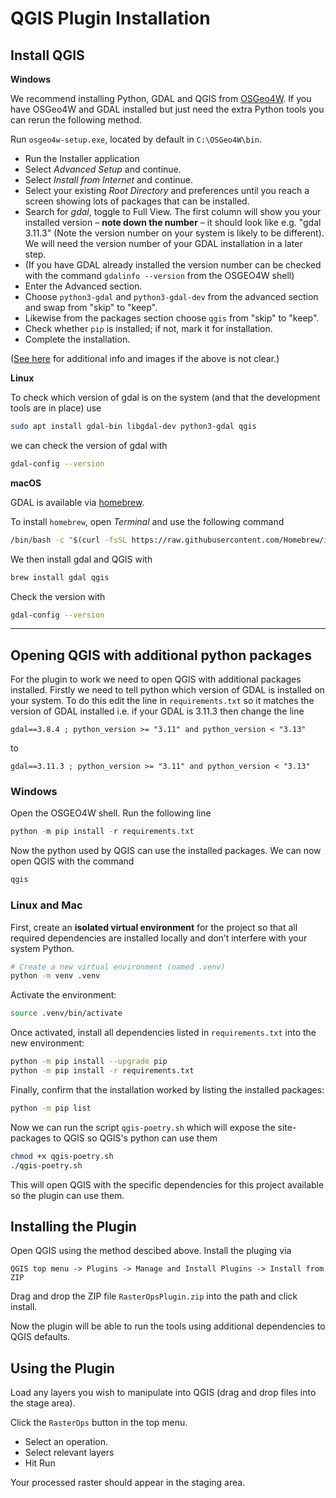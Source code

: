# QGIS Plugin Installation

## Install QGIS

__Windows__  

We recommend installing Python, GDAL and QGIS from
[OSGeo4W](https://trac.osgeo.org/osgeo4w/). If you have OSGeo4W
and GDAL installed but just need the extra Python tools you can rerun the following method.

Run `osgeo4w-setup.exe`, located by default in `C:\OSGeo4W\bin`.

- Run the Installer application
- Select _Advanced Setup_ and continue.
- Select _Install from Internet_ and continue.
- Select your existing _Root Directory_ and preferences until you
  reach a screen showing lots of packages that can be installed.
- Search for _gdal_, toggle to Full View. The first column will
  show you your installed version – __note down the number__ – it
  should look like e.g. "gdal 3.11.3" (Note the version number on
  your system is likely to be different). We will need the version
  number of your GDAL installation in a later step.
- (If you have GDAL already installed the version number can be checked with the command `gdalinfo --version` from the OSGEO4W shell)
- Enter the Advanced section.
- Choose `python3-gdal` and `python3-gdal-dev` from the advanced section and swap
  from "skip" to "keep".
- Likewise from the packages section choose `qgis` from "skip" to "keep".
- Check whether `pip` is installed; if not, mark it for installation.
- Complete the installation.  

([See here](https://gis.stackexchange.com/questions/307850/osgeo4w-checking-gdal-version-with-gdalinfo-version-returns-nothing) for additional info and
images if the above is not clear.)

__Linux__

To check which version of gdal is on the system (and that the
development tools are in place) use

```bash
sudo apt install gdal-bin libgdal-dev python3-gdal qgis
```

we can check the version of gdal with

```bash
gdal-config --version
```

__macOS__

GDAL is available via [homebrew](https://brew.sh/).

To install `homebrew`, open _Terminal_ and use the following command

```bash
/bin/bash -c "$(curl -fsSL https://raw.githubusercontent.com/Homebrew/install/HEAD/install.sh)"
```

We then install gdal and QGIS with

```bash
brew install gdal qgis
```

Check the version with

```bash
gdal-config --version
```

---

## Opening QGIS with additional python packages

For the plugin to work we need to open QGIS with additional packages installed. Firstly we need to tell python which version of GDAL is installed on your system. To do this edit the line in `requirements.txt` so it matches the version of GDAL installed i.e. if your GDAL is 3.11.3 then change the line

```text
gdal==3.8.4 ; python_version >= "3.11" and python_version < "3.13"
```

to

```text
gdal==3.11.3 ; python_version >= "3.11" and python_version < "3.13"
```

### Windows

Open the OSGEO4W shell. Run the following line

```powershell
python -m pip install -r requirements.txt
```

Now the python used by QGIS can use the installed packages. We can now open QGIS with the command

```powershell
qgis
```

### Linux and Mac

First, create an __isolated virtual environment__ for the project so that all required dependencies are installed locally and don’t interfere with your system Python.

```bash
# Create a new virtual environment (named .venv)
python -m venv .venv
```

Activate the environment:

```bash
source .venv/bin/activate
```

Once activated, install all dependencies listed in `requirements.txt` into the new environment:

```bash
python -m pip install --upgrade pip
python -m pip install -r requirements.txt
```

Finally, confirm that the installation worked by listing the installed packages:

```bash
python -m pip list
```

Now we can run the script `qgis-poetry.sh` which will expose the site-packages to QGIS so QGIS's python can use them

```bash
chmod +x qgis-poetry.sh
./qgis-poetry.sh
```

This will open QGIS with the specific dependencies for this project available so the plugin can use them.

## Installing the Plugin

Open QGIS using the method descibed above. Install the pluging via

```text
QGIS top menu -> Plugins -> Manage and Install Plugins -> Install from ZIP
```

Drag and drop the ZIP file `RasterOpsPlugin.zip` into the path and click install.

Now the plugin will be able to run the tools using additional dependencies to QGIS defaults.

## Using the Plugin

Load any layers you wish to manipulate into QGIS (drag and drop files into the stage area).

Click the `RasterOps` button in the top menu.

- Select an operation.
- Select relevant layers
- Hit Run

Your processed raster should appear in the staging area.
